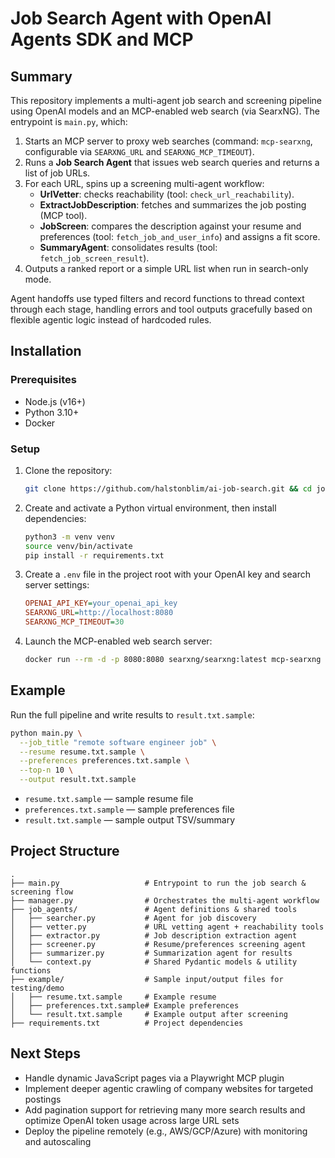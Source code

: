 # Job Search Agent with OpenAI Agents SDK and MCP

## Summary

This repository implements a multi-agent job search and screening pipeline using OpenAI models and an MCP-enabled web search (via SearxNG). The entrypoint is `main.py`, which:

1. Starts an MCP server to proxy web searches (command: `mcp-searxng`, configurable via `SEARXNG_URL` and `SEARXNG_MCP_TIMEOUT`).
2. Runs a **Job Search Agent** that issues web search queries and returns a list of job URLs.
3. For each URL, spins up a screening multi-agent workflow:
   - **UrlVetter**: checks reachability (tool: `check_url_reachability`).
   - **ExtractJobDescription**: fetches and summarizes the job posting (MCP tool). 
   - **JobScreen**: compares the description against your resume and preferences (tool: `fetch_job_and_user_info`) and assigns a fit score.
   - **SummaryAgent**: consolidates results (tool: `fetch_job_screen_result`).
4. Outputs a ranked report or a simple URL list when run in search-only mode.

Agent handoffs use typed filters and record functions to thread context through each stage, handling errors and tool outputs gracefully based on flexible agentic logic instead of hardcoded rules.

## Installation

### Prerequisites

- Node.js (v16+)
- Python 3.10+
- Docker

### Setup

1. Clone the repository:
   ```bash
   git clone https://github.com/halstonblim/ai-job-search.git && cd job-search-agent-openai
   ```
2. Create and activate a Python virtual environment, then install dependencies:
   ```bash
   python3 -m venv venv
   source venv/bin/activate
   pip install -r requirements.txt
   ```
3. Create a `.env` file in the project root with your OpenAI key and search server settings:
   ```ini
   OPENAI_API_KEY=your_openai_api_key
   SEARXNG_URL=http://localhost:8080
   SEARXNG_MCP_TIMEOUT=30
   ```
4. Launch the MCP-enabled web search server:
   ```bash
   docker run --rm -d -p 8080:8080 searxng/searxng:latest mcp-searxng
   ```

## Example

Run the full pipeline and write results to `result.txt.sample`:

```bash
python main.py \
  --job_title "remote software engineer job" \
  --resume resume.txt.sample \
  --preferences preferences.txt.sample \
  --top-n 10 \
  --output result.txt.sample
```

- `resume.txt.sample` — sample resume file
- `preferences.txt.sample` — sample preferences file
- `result.txt.sample` — sample output TSV/summary

## Project Structure

```text
.
├── main.py                   # Entrypoint to run the job search & screening flow
├── manager.py                # Orchestrates the multi-agent workflow
├── job_agents/               # Agent definitions & shared tools
│   ├── searcher.py           # Agent for job discovery
│   ├── vetter.py             # URL vetting agent + reachability tools
│   ├── extractor.py          # Job description extraction agent
│   ├── screener.py           # Resume/preferences screening agent
│   ├── summarizer.py         # Summarization agent for results
│   └── context.py            # Shared Pydantic models & utility functions
├── example/                  # Sample input/output files for testing/demo
│   ├── resume.txt.sample     # Example resume
│   ├── preferences.txt.sample# Example preferences
│   └── result.txt.sample     # Example output after screening
├── requirements.txt          # Project dependencies 
```

## Next Steps

- Handle dynamic JavaScript pages via a Playwright MCP plugin
- Implement deeper agentic crawling of company websites for targeted postings
- Add pagination support for retrieving many more search results and optimize OpenAI token usage across large URL sets
- Deploy the pipeline remotely (e.g., AWS/GCP/Azure) with monitoring and autoscaling
